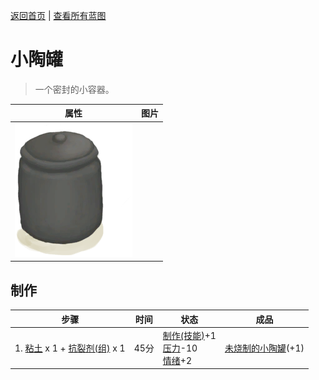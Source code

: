 [返回首页](index.md)   |  [查看所有蓝图](blueprint.md)
# 小陶罐  
> 一个密封的小容器。  
  
  属性  |   图片   
 ----  |  ----:   
   |  ![](Sprite/ClayJar.png)   
  
## 制作  
步骤  |  时间  |  状态  |  成品  
----  |  ----  |  ----  |  ----  
1. [粘土](Clay.md) x 1 + [抗裂剂(组)](GpTag_Temper.md) x 1  |  45分  |  [制作(技能)](Skill_Crafting.md)+1<br>[压力](Stress.md)-10<br>[情绪](Morale.md)+2  |  [未烧制的小陶罐](ClayJarUnfired.md)(+1)  
